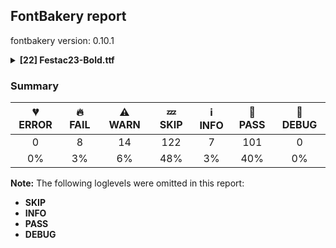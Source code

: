 ## FontBakery report

fontbakery version: 0.10.1

<details><summary><b>[22] Festac23-Bold.ttf</b></summary><div><details><summary>🔥 <b>FAIL:</b> Check copyright namerecords match license file. (<a href="https://font-bakery.readthedocs.io/en/stable/fontbakery/profiles/googlefonts.html#com.google.fonts/check/name/license">com.google.fonts/check/name/license</a>)</summary><div>


* 🔥 **FAIL** Font lacks NameID 13 (LICENSE DESCRIPTION). A proper licensing entry must be set. [code: missing]
</div></details><details><summary>🔥 <b>FAIL:</b> Copyright notices match canonical pattern in fonts (<a href="https://font-bakery.readthedocs.io/en/stable/fontbakery/profiles/googlefonts.html#com.google.fonts/check/font_copyright">com.google.fonts/check/font_copyright</a>)</summary><div>


* 🔥 **FAIL** Name Table entry: Copyright notices should match a pattern similar to: "Copyright 2019 The Familyname Project Authors (git url)"
But instead we have got:
"Copyright 2023 Afrotype. All rights reserved." [code: bad-notice-format]
</div></details><details><summary>🔥 <b>FAIL:</b> Checking OS/2 usWinAscent & usWinDescent. (<a href="https://font-bakery.readthedocs.io/en/stable/fontbakery/profiles/universal.html#com.google.fonts/check/family/win_ascent_and_descent">com.google.fonts/check/family/win_ascent_and_descent</a>)</summary><div>


* 🔥 **FAIL** OS/2.usWinAscent value should be equal or greater than 878, but got 830 instead [code: ascent]
</div></details><details><summary>🔥 <b>FAIL:</b> Do we have the latest version of FontBakery installed? (<a href="https://font-bakery.readthedocs.io/en/stable/fontbakery/profiles/universal.html#com.google.fonts/check/fontbakery_version">com.google.fonts/check/fontbakery_version</a>)</summary><div>


* 🔥 **FAIL** Current FontBakery version is 0.10.1, while a newer 0.10.4 is already available. Please upgrade it with 'pip install -U fontbakery' [code: outdated-fontbakery]
</div></details><details><summary>🔥 <b>FAIL:</b> Font contains '.notdef' as its first glyph? (<a href="https://font-bakery.readthedocs.io/en/stable/fontbakery/profiles/universal.html#com.google.fonts/check/mandatory_glyphs">com.google.fonts/check/mandatory_glyphs</a>)</summary><div>


* 🔥 **FAIL** The '.notdef' glyph should contain a drawing, but it is blank. [code: notdef-is-blank]
</div></details><details><summary>🔥 <b>FAIL:</b> Checking with fontTools.ttx (<a href="https://font-bakery.readthedocs.io/en/stable/fontbakery/profiles/universal.html#com.google.fonts/check/ttx_roundtrip">com.google.fonts/check/ttx_roundtrip</a>)</summary><div>


* 🔥 **FAIL** name id 256 missing from name table
* 🔥 **FAIL** name id 257 missing from name table
* 🔥 **FAIL** name id 258 missing from name table
</div></details><details><summary>🔥 <b>FAIL:</b> Check if each glyph has the recommended amount of contours. (<a href="https://font-bakery.readthedocs.io/en/stable/fontbakery/profiles/universal.html#com.google.fonts/check/contour_count">com.google.fonts/check/contour_count</a>)</summary><div>


* 🔥 **FAIL** The following glyphs have no contours even though they were expected to have some:

	- Glyph name: dollar	Expected: 1, 3 or 5

	- Glyph name: percent	Expected: 5

	- Glyph name: ampersand	Expected: 1, 2 or 3

	- Glyph name: plus	Expected: 1

	- Glyph name: less	Expected: 1

	- Glyph name: equal	Expected: 2

	- Glyph name: greater	Expected: 1

	- Glyph name: at	Expected: 2

	- Glyph name: asciicircum	Expected: 1

	- Glyph name: asciitilde	Expected: 1

	- Glyph name: cent	Expected: 1 or 2

	- Glyph name: sterling	Expected: 1 or 2

	- Glyph name: currency	Expected: 2

	- Glyph name: yen	Expected: 1 or 2

	- Glyph name: brokenbar	Expected: 2

	- Glyph name: section	Expected: 2

	- Glyph name: copyright	Expected: 3

	- Glyph name: logicalnot	Expected: 1

	- Glyph name: registered	Expected: 3 or 4

	- Glyph name: plusminus	Expected: 1 or 2

	- Glyph name: paragraph	Expected: 1, 2 or 3

	- Glyph name: multiply	Expected: 1

	- Glyph name: germandbls	Expected: 1

	- Glyph name: eth	Expected: 2

	- Glyph name: divide	Expected: 3

	- Glyph name: thorn	Expected: 2

	- Glyph name: Hbar	Expected: 2

	- Glyph name: Lslash	Expected: 1

	- Glyph name: lslash	Expected: 1

	- Glyph name: Eng	Expected: 1

	- Glyph name: uni0181	Expected: 3

	- Glyph name: uni0187	Expected: 1

	- Glyph name: uni0188	Expected: 1

	- Glyph name: Dtail	Expected: 2

	- Glyph name: uni018A	Expected: 2

	- Glyph name: uni018E	Expected: 1

	- Glyph name: florin	Expected: 1

	- Glyph name: uni0193	Expected: 1

	- Glyph name: Gammalatin	Expected: 2

	- Glyph name: uni0198	Expected: 1

	- Glyph name: uni019A	Expected: 1

	- Glyph name: uni019B	Expected: 1

	- Glyph name: uni019C	Expected: 1

	- Glyph name: uni019D	Expected: 1

	- Glyph name: uni01A4	Expected: 2

	- Glyph name: uni01AC	Expected: 1

	- Glyph name: uni01AE	Expected: 1

	- Glyph name: Upsilonlatin	Expected: 1

	- Glyph name: uni01B2	Expected: 1

	- Glyph name: uni01B3	Expected: 1

	- Glyph name: uni01B4	Expected: 1

	- Glyph name: uni01B6	Expected: 1

	- Glyph name: uni01B9	Expected: 1

	- Glyph name: uni01C0	Expected: 1

	- Glyph name: uni01C1	Expected: 2

	- Glyph name: uni01C2	Expected: 1

	- Glyph name: uni01C3	Expected: 2

	- Glyph name: uni01E4	Expected: 1

	- Glyph name: uni01E5	Expected: 2

	- Glyph name: uni0220	Expected: 1

	- Glyph name: uni0222	Expected: 2

	- Glyph name: uni0223	Expected: 2

	- Glyph name: uni023C	Expected: 2

	- Glyph name: Glottalstopsmall	Expected: 1

	- Glyph name: uni0242	Expected: 1

	- Glyph name: uni0244	Expected: 2

	- Glyph name: uni0245	Expected: 1

	- Glyph name: uni0247	Expected: 4

	- Glyph name: uni0249	Expected: 2

	- Glyph name: uni024A	Expected: 2

	- Glyph name: uni024B	Expected: 2

	- Glyph name: uni024D	Expected: 1

	- Glyph name: uni024F	Expected: 2

	- Glyph name: uni0251	Expected: 2

	- Glyph name: uni02BB	Expected: 1

	- Glyph name: uni02BE	Expected: 1

	- Glyph name: uni02BF	Expected: 1

	- Glyph name: uni02CA	Expected: 1

	- Glyph name: uni02CB	Expected: 1

	- Glyph name: uni0E3F	Expected: 3 or 5

	- Glyph name: uni1E2B	Expected: 2

	- Glyph name: dagger	Expected: 1 or 2

	- Glyph name: daggerdbl	Expected: 1 or 3

	- Glyph name: perthousand	Expected: 6 or 7

	- Glyph name: uni20AA	Expected: 2

	- Glyph name: Euro	Expected: 1 or 2

	- Glyph name: uni20AD	Expected: 1

	- Glyph name: uni20B4	Expected: 1 or 2

	- Glyph name: uni20B9	Expected: 1

	- Glyph name: uni20BD	Expected: 2

	- Glyph name: partialdiff	Expected: 2

	- Glyph name: product	Expected: 1

	- Glyph name: summation	Expected: 1

	- Glyph name: minus	Expected: 1

	- Glyph name: radical	Expected: 1

	- Glyph name: infinity	Expected: 3

	- Glyph name: integral	Expected: 1

	- Glyph name: approxequal	Expected: 2

	- Glyph name: notequal	Expected: 1

	- Glyph name: lessequal	Expected: 2

	- Glyph name: greaterequal	Expected: 2

	- Glyph name: uniA78B	Expected: 1

	- Glyph name: uniA78C	Expected: 1

	- Glyph name: Eng	Expected: 1

	- Glyph name: Euro	Expected: 1 or 2

	- Glyph name: Hbar	Expected: 2

	- Glyph name: Lslash	Expected: 1

	- Glyph name: ampersand	Expected: 1, 2 or 3

	- Glyph name: approxequal	Expected: 2

	- Glyph name: asciicircum	Expected: 1

	- Glyph name: asciitilde	Expected: 1

	- Glyph name: at	Expected: 2

	- Glyph name: brokenbar	Expected: 2

	- Glyph name: cent	Expected: 1 or 2

	- Glyph name: copyright	Expected: 3

	- Glyph name: currency	Expected: 2

	- Glyph name: dagger	Expected: 1 or 2

	- Glyph name: daggerdbl	Expected: 1 or 3

	- Glyph name: divide	Expected: 3

	- Glyph name: dollar	Expected: 1, 3 or 5

	- Glyph name: equal	Expected: 2

	- Glyph name: eth	Expected: 2

	- Glyph name: germandbls	Expected: 1

	- Glyph name: greater	Expected: 1

	- Glyph name: greaterequal	Expected: 2

	- Glyph name: infinity	Expected: 3

	- Glyph name: integral	Expected: 1

	- Glyph name: less	Expected: 1

	- Glyph name: lessequal	Expected: 2

	- Glyph name: logicalnot	Expected: 1

	- Glyph name: lslash	Expected: 1

	- Glyph name: minus	Expected: 1

	- Glyph name: multiply	Expected: 1

	- Glyph name: notequal	Expected: 1

	- Glyph name: paragraph	Expected: 1, 2 or 3

	- Glyph name: partialdiff	Expected: 2

	- Glyph name: percent	Expected: 5

	- Glyph name: perthousand	Expected: 6 or 7

	- Glyph name: plus	Expected: 1

	- Glyph name: plusminus	Expected: 1 or 2

	- Glyph name: product	Expected: 1

	- Glyph name: radical	Expected: 1

	- Glyph name: registered	Expected: 3 or 4

	- Glyph name: section	Expected: 2

	- Glyph name: sterling	Expected: 1 or 2

	- Glyph name: summation	Expected: 1

	- Glyph name: thorn	Expected: 2

	- Glyph name: uni0181	Expected: 3

	- Glyph name: uni0187	Expected: 1

	- Glyph name: uni0188	Expected: 1

	- Glyph name: uni018A	Expected: 2

	- Glyph name: uni018E	Expected: 1

	- Glyph name: uni0193	Expected: 1

	- Glyph name: uni0198	Expected: 1

	- Glyph name: uni019A	Expected: 1

	- Glyph name: uni019B	Expected: 1

	- Glyph name: uni019C	Expected: 1

	- Glyph name: uni019D	Expected: 1

	- Glyph name: uni01A4	Expected: 2

	- Glyph name: uni01AC	Expected: 1

	- Glyph name: uni01AE	Expected: 1

	- Glyph name: uni01B2	Expected: 1

	- Glyph name: uni01B3	Expected: 1

	- Glyph name: uni01B4	Expected: 1

	- Glyph name: uni01B6	Expected: 1

	- Glyph name: uni01B9	Expected: 1

	- Glyph name: uni01C0	Expected: 1

	- Glyph name: uni01C1	Expected: 2

	- Glyph name: uni01C2	Expected: 1

	- Glyph name: uni01C3	Expected: 2

	- Glyph name: uni01E4	Expected: 1

	- Glyph name: uni01E5	Expected: 2

	- Glyph name: uni0220	Expected: 1

	- Glyph name: uni0222	Expected: 2

	- Glyph name: uni0223	Expected: 2

	- Glyph name: uni023C	Expected: 2

	- Glyph name: uni0242	Expected: 1

	- Glyph name: uni0244	Expected: 2

	- Glyph name: uni0245	Expected: 1

	- Glyph name: uni0247	Expected: 4

	- Glyph name: uni0249	Expected: 2

	- Glyph name: uni024A	Expected: 2

	- Glyph name: uni024B	Expected: 2

	- Glyph name: uni024D	Expected: 1

	- Glyph name: uni024F	Expected: 2

	- Glyph name: uni0251	Expected: 2

	- Glyph name: uni02BB	Expected: 1

	- Glyph name: uni02BE	Expected: 1

	- Glyph name: uni02BF	Expected: 1

	- Glyph name: uni02CA	Expected: 1

	- Glyph name: uni02CB	Expected: 1

	- Glyph name: uni0E3F	Expected: 3 or 5

	- Glyph name: uni1E2B	Expected: 2

	- Glyph name: uni20AA	Expected: 2

	- Glyph name: uni20AD	Expected: 1

	- Glyph name: uni20B4	Expected: 1 or 2

	- Glyph name: uni20B9	Expected: 1

	- Glyph name: uni20BD	Expected: 2

	- Glyph name: uniA78B	Expected: 1

	- Glyph name: uniA78C	Expected: 1

	- Glyph name: yen	Expected: 1 or 2
 [code: no-contour]
* ⚠ **WARN** This check inspects the glyph outlines and detects the total number of contours in each of them. The expected values are infered from the typical ammounts of contours observed in a large collection of reference font families. The divergences listed below may simply indicate a significantly different design on some of your glyphs. On the other hand, some of these may flag actual bugs in the font such as glyphs mapped to an incorrect codepoint. Please consider reviewing the design and codepoint assignment of these to make sure they are correct.

The following glyphs do not have the recommended number of contours:

	- Glyph name: asterisk	Contours detected: 5	Expected: 1 or 4

	- Glyph name: Eth	Contours detected: 3	Expected: 2

	- Glyph name: aogonek	Contours detected: 3	Expected: 2

	- Glyph name: dcaron	Contours detected: 1	Expected: 3

	- Glyph name: Dcroat	Contours detected: 3	Expected: 2

	- Glyph name: dcroat	Contours detected: 1	Expected: 2

	- Glyph name: eogonek	Contours detected: 3	Expected: 2

	- Glyph name: gbreve	Contours detected: 1	Expected: 3 or 4

	- Glyph name: gdotaccent	Contours detected: 1	Expected: 3 or 4

	- Glyph name: uni0123	Contours detected: 1	Expected: 3 or 4

	- Glyph name: oe	Contours detected: 2	Expected: 3

	- Glyph name: Uogonek	Contours detected: 2	Expected: 1

	- Glyph name: uogonek	Contours detected: 2	Expected: 1

	- Glyph name: uni0197	Contours detected: 2	Expected: 1

	- Glyph name: uni01B5	Contours detected: 2	Expected: 1

	- Glyph name: uni01E2	Contours detected: 1	Expected: 3

	- Glyph name: gcaron	Contours detected: 1	Expected: 3 or 4

	- Glyph name: uni01EA	Contours detected: 3	Expected: 2

	- Glyph name: uni01EB	Contours detected: 3	Expected: 2

	- Glyph name: uni01EC	Contours detected: 4	Expected: 3

	- Glyph name: uni01ED	Contours detected: 4	Expected: 3

	- Glyph name: uni01EF	Contours detected: 1	Expected: 2

	- Glyph name: uni01F5	Contours detected: 1	Expected: 3

	- Glyph name: Oslashacute	Contours detected: 1	Expected: 4

	- Glyph name: uni0202	Contours detected: 4	Expected: 3

	- Glyph name: uni0203	Contours detected: 4	Expected: 3

	- Glyph name: uni0206	Contours detected: 3	Expected: 2

	- Glyph name: uni0207	Contours detected: 4	Expected: 3

	- Glyph name: uni020A	Contours detected: 3	Expected: 2

	- Glyph name: uni020B	Contours detected: 3	Expected: 2

	- Glyph name: uni020E	Contours detected: 4	Expected: 3

	- Glyph name: uni020F	Contours detected: 4	Expected: 3

	- Glyph name: uni0212	Contours detected: 4	Expected: 3

	- Glyph name: uni0213	Contours detected: 3	Expected: 2

	- Glyph name: uni0216	Contours detected: 3	Expected: 2

	- Glyph name: uni0217	Contours detected: 3	Expected: 2

	- Glyph name: uni0228	Contours detected: 2	Expected: 1

	- Glyph name: uni0229	Contours detected: 3	Expected: 2

	- Glyph name: uni023D	Contours detected: 2	Expected: 1

	- Glyph name: uni0243	Contours detected: 4	Expected: 3

	- Glyph name: uni0246	Contours detected: 2	Expected: 3

	- Glyph name: uni0248	Contours detected: 2	Expected: 1

	- Glyph name: uni024C	Contours detected: 3	Expected: 2

	- Glyph name: uni0311	Contours detected: 2	Expected: 1

	- Glyph name: uni1E03	Contours detected: 1	Expected: 3

	- Glyph name: uni1E08	Contours detected: 3	Expected: 2

	- Glyph name: uni1E09	Contours detected: 3	Expected: 2

	- Glyph name: uni1E0B	Contours detected: 1	Expected: 3

	- Glyph name: uni1E0D	Contours detected: 1	Expected: 3

	- Glyph name: dmacronbelow	Contours detected: 1	Expected: 3

	- Glyph name: uni1E1C	Contours detected: 3	Expected: 2

	- Glyph name: uni1E1D	Contours detected: 4	Expected: 3

	- Glyph name: uni1E21	Contours detected: 1	Expected: 3 or 4

	- Glyph name: uni1E57	Contours detected: 1	Expected: 3

	- Glyph name: Dcroat	Contours detected: 3	Expected: 2

	- Glyph name: Eth	Contours detected: 3	Expected: 2

	- Glyph name: Oslashacute	Contours detected: 1	Expected: 4

	- Glyph name: Uogonek	Contours detected: 2	Expected: 1

	- Glyph name: aogonek	Contours detected: 3	Expected: 2

	- Glyph name: asterisk	Contours detected: 5	Expected: 1 or 4

	- Glyph name: dcaron	Contours detected: 1	Expected: 3

	- Glyph name: dcroat	Contours detected: 1	Expected: 2

	- Glyph name: eogonek	Contours detected: 3	Expected: 2

	- Glyph name: gbreve	Contours detected: 1	Expected: 3 or 4

	- Glyph name: gcaron	Contours detected: 1	Expected: 3 or 4

	- Glyph name: gdotaccent	Contours detected: 1	Expected: 3 or 4

	- Glyph name: oe	Contours detected: 2	Expected: 3

	- Glyph name: uni0123	Contours detected: 1	Expected: 3 or 4

	- Glyph name: uni0197	Contours detected: 2	Expected: 1

	- Glyph name: uni01B5	Contours detected: 2	Expected: 1

	- Glyph name: uni01E2	Contours detected: 1	Expected: 3

	- Glyph name: uni01EC	Contours detected: 4	Expected: 3

	- Glyph name: uni01ED	Contours detected: 4	Expected: 3

	- Glyph name: uni01EF	Contours detected: 1	Expected: 2

	- Glyph name: uni0228	Contours detected: 2	Expected: 1

	- Glyph name: uni0229	Contours detected: 3	Expected: 2

	- Glyph name: uni023D	Contours detected: 2	Expected: 1

	- Glyph name: uni0243	Contours detected: 4	Expected: 3

	- Glyph name: uni0246	Contours detected: 2	Expected: 3

	- Glyph name: uni0248	Contours detected: 2	Expected: 1

	- Glyph name: uni024C	Contours detected: 3	Expected: 2

	- Glyph name: uni0311	Contours detected: 2	Expected: 1

	- Glyph name: uni1E03	Contours detected: 1	Expected: 3

	- Glyph name: uni1E08	Contours detected: 3	Expected: 2

	- Glyph name: uni1E09	Contours detected: 3	Expected: 2

	- Glyph name: uni1E0B	Contours detected: 1	Expected: 3

	- Glyph name: uni1E0D	Contours detected: 1	Expected: 3

	- Glyph name: uni1E1C	Contours detected: 3	Expected: 2

	- Glyph name: uni1E1D	Contours detected: 4	Expected: 3

	- Glyph name: uni1E21	Contours detected: 1	Expected: 3 or 4

	- Glyph name: uni1E57	Contours detected: 1	Expected: 3

	- Glyph name: uogonek	Contours detected: 2	Expected: 1
 [code: contour-count]
</div></details><details><summary>🔥 <b>FAIL:</b> Check glyphs do not have duplicate components which have the same x,y coordinates. (<a href="https://font-bakery.readthedocs.io/en/stable/fontbakery/profiles/glyf.html#com.google.fonts/check/glyf_non_transformed_duplicate_components">com.google.fonts/check/glyf_non_transformed_duplicate_components</a>)</summary><div>


* 🔥 **FAIL** The following glyphs have duplicate components which have the same x,y coordinates:
	* {'glyph': 'ellipsis', 'component': 'period', 'x': 0, 'y': 0}
	* {'glyph': 'ellipsis', 'component': 'period', 'x': 0, 'y': 0}
	* {'glyph': 'quotedblbase', 'component': 'comma', 'x': 0, 'y': 0}
	* {'glyph': 'quotedblleft', 'component': 'quoteleft', 'x': 0, 'y': 0} and {'glyph': 'guillemotright', 'component': 'guilsinglright', 'x': 0, 'y': 0} [code: found-duplicates]
</div></details><details><summary>⚠ <b>WARN:</b> Checking OS/2 achVendID. (<a href="https://font-bakery.readthedocs.io/en/stable/fontbakery/profiles/googlefonts.html#com.google.fonts/check/vendor_id">com.google.fonts/check/vendor_id</a>)</summary><div>


* ⚠ **WARN** OS/2 VendorID value 'NONE' is not yet recognized. If you registered it recently, then it's safe to ignore this warning message. Otherwise, you should set it to your own unique 4 character code, and register it with Microsoft at https://www.microsoft.com/typography/links/vendorlist.aspx
 [code: unknown]
</div></details><details><summary>⚠ <b>WARN:</b> Check Google Fonts glyph coverage. (<a href="https://font-bakery.readthedocs.io/en/stable/fontbakery/profiles/googlefonts.html#com.google.fonts/check/glyph_coverage">com.google.fonts/check/glyph_coverage</a>)</summary><div>


* ⚠ **WARN** GF_TransLatin_Pinyin is almost fulfilled. Missing codepoints:

	- 0x1D3A (MODIFIER LETTER CAPITAL N)


	- 0x0114 (LATIN CAPITAL LETTER E WITH BREVE)


	- 0x012C (LATIN CAPITAL LETTER I WITH BREVE)


	- 0x014E (LATIN CAPITAL LETTER O WITH BREVE)


	- 0x0115 (LATIN SMALL LETTER E WITH BREVE)


	- 0x012D (LATIN SMALL LETTER I WITH BREVE)


	- 0x014F (LATIN SMALL LETTER O WITH BREVE)
 [code: missing-codepoints]
* ⚠ **WARN** GF_Latin_Beyond is almost fulfilled. Missing codepoints:

	- 0x03BB (GREEK SMALL LETTER LAMDA)


	- 0x03C7 (GREEK SMALL LETTER CHI)


	- 0x0108 (LATIN CAPITAL LETTER C WITH CIRCUMFLEX)


	- 0x011C (LATIN CAPITAL LETTER G WITH CIRCUMFLEX)


	- 0x0124 (LATIN CAPITAL LETTER H WITH CIRCUMFLEX)


	- 0x0134 (LATIN CAPITAL LETTER J WITH CIRCUMFLEX)


	- 0x015C (LATIN CAPITAL LETTER S WITH CIRCUMFLEX)


	- 0x0166 (LATIN CAPITAL LETTER T WITH STROKE)


	- 0x0162 (LATIN CAPITAL LETTER T WITH CEDILLA)


	- 0x0109 (LATIN SMALL LETTER C WITH CIRCUMFLEX)


	- 0x011D (LATIN SMALL LETTER G WITH CIRCUMFLEX)


	- 0x0125 (LATIN SMALL LETTER H WITH CIRCUMFLEX)


	- 0x01F0 (LATIN SMALL LETTER J WITH CARON)


	- 0x0135 (LATIN SMALL LETTER J WITH CIRCUMFLEX)


	- 0x0138 (LATIN SMALL LETTER KRA)


	- 0x015D (LATIN SMALL LETTER S WITH CIRCUMFLEX)


	- 0x0167 (LATIN SMALL LETTER T WITH STROKE)


	- 0x0163 (LATIN SMALL LETTER T WITH CEDILLA)


	- 0x02B8 (MODIFIER LETTER SMALL Y)


	- 0x1DBF (MODIFIER LETTER SMALL THETA)


	- 0x2144 (TURNED SANS-SERIF CAPITAL Y)


	- 0x0315 (COMBINING COMMA ABOVE RIGHT)


	- 0x0335 (COMBINING SHORT STROKE OVERLAY)


	- 0x02B9 (MODIFIER LETTER PRIME)


	- 0x02C8 (MODIFIER LETTER VERTICAL LINE)
 [code: missing-codepoints]
* ⚠ **WARN** GF_TransLatin_Arabic is almost fulfilled. Missing codepoints:

	- 0x1E96 (LATIN SMALL LETTER H WITH LINE BELOW)


	- 0x1E97 (LATIN SMALL LETTER T WITH DIAERESIS)


	- 0x02BD (MODIFIER LETTER REVERSED COMMA)
 [code: missing-codepoints]
</div></details><details><summary>⚠ <b>WARN:</b> Check for codepoints not covered by METADATA subsets. (<a href="https://font-bakery.readthedocs.io/en/stable/fontbakery/profiles/googlefonts.html#com.google.fonts/check/metadata/unreachable_subsetting">com.google.fonts/check/metadata/unreachable_subsetting</a>)</summary><div>


* ⚠ **WARN** The following codepoints supported by the font are not covered by
    any subsets defined in the font's metadata file, and will never
    be served. You can solve this by either manually adding additional
    subset declarations to METADATA.pb, or by editing the glyphset
    definitions.

 * U+02B0 MODIFIER LETTER SMALL H: not included in any glyphset definition
 * U+02B7 MODIFIER LETTER SMALL W: not included in any glyphset definition
 * U+02BE MODIFIER LETTER RIGHT HALF RING: not included in any glyphset definition
 * U+02BF MODIFIER LETTER LEFT HALF RING: not included in any glyphset definition
 * U+02C0 MODIFIER LETTER GLOTTAL STOP: not included in any glyphset definition
 * U+02C7 CARON: try adding one of: yi, tifinagh, canadian-aboriginal
 * U+02CA MODIFIER LETTER ACUTE ACCENT: not included in any glyphset definition
 * U+02CB MODIFIER LETTER GRAVE ACCENT: not included in any glyphset definition
 * U+02D7 MODIFIER LETTER MINUS SIGN: not included in any glyphset definition
 * U+02D8 BREVE: try adding one of: yi, canadian-aboriginal
 * U+02D9 DOT ABOVE: try adding one of: yi, canadian-aboriginal
 * U+02DB OGONEK: try adding one of: yi, canadian-aboriginal
 * U+02DD DOUBLE ACUTE ACCENT: not included in any glyphset definition
 * U+02EE MODIFIER LETTER DOUBLE APOSTROPHE: not included in any glyphset definition
 * U+0302 COMBINING CIRCUMFLEX ACCENT: try adding one of: cherokee, tifinagh, math, coptic
 * U+0306 COMBINING BREVE: try adding one of: tifinagh, old-permic
 * U+0307 COMBINING DOT ABOVE: try adding one of: math, canadian-aboriginal, tifinagh, malayalam, old-permic, tai-le, coptic, syriac
 * U+030A COMBINING RING ABOVE: try adding syriac
 * U+030B COMBINING DOUBLE ACUTE ACCENT: try adding one of: osage, cherokee
 * U+030C COMBINING CARON: try adding one of: cherokee, tai-le
 * U+030D COMBINING VERTICAL LINE ABOVE: not included in any glyphset definition
 * U+030F COMBINING DOUBLE GRAVE ACCENT: not included in any glyphset definition
 * U+0310 COMBINING CANDRABINDU: not included in any glyphset definition
 * U+0311 COMBINING INVERTED BREVE: try adding coptic
 * U+0312 COMBINING TURNED COMMA ABOVE: not included in any glyphset definition
 * U+0313 COMBINING COMMA ABOVE: try adding old-permic
 * U+0325 COMBINING RING BELOW: try adding syriac
 * U+0326 COMBINING COMMA BELOW: not included in any glyphset definition
 * U+0327 COMBINING CEDILLA: not included in any glyphset definition
 * U+0328 COMBINING OGONEK: not included in any glyphset definition
 * U+032D COMBINING CIRCUMFLEX ACCENT BELOW: try adding syriac
 * U+032E COMBINING BREVE BELOW: try adding syriac
 * U+032F COMBINING INVERTED BREVE BELOW: not included in any glyphset definition
 * U+0330 COMBINING TILDE BELOW: try adding one of: cherokee, math, syriac
 * U+0331 COMBINING MACRON BELOW: try adding one of: cherokee, gothic, caucasian-albanian, syriac, tifinagh
 * U+0332 COMBINING LOW LINE: not included in any glyphset definition
 * U+0334 COMBINING TILDE OVERLAY: not included in any glyphset definition
 * U+0358 COMBINING DOT ABOVE RIGHT: try adding osage
 * U+0E3F THAI CURRENCY SYMBOL BAHT: try adding thai
 * U+1D58 MODIFIER LETTER SMALL U: not included in any glyphset definition
 * U+1D5B MODIFIER LETTER SMALL V: not included in any glyphset definition
 * U+1D7D LATIN SMALL LETTER P WITH STROKE: not included in any glyphset definition
 * U+1DBB MODIFIER LETTER SMALL Z: not included in any glyphset definition
 * U+1DC4 COMBINING MACRON-ACUTE: not included in any glyphset definition
 * U+1DC5 COMBINING GRAVE-MACRON: not included in any glyphset definition
 * U+1DC6 COMBINING MACRON-GRAVE: not included in any glyphset definition
 * U+1DC7 COMBINING ACUTE-MACRON: not included in any glyphset definition
 * U+1DCA COMBINING LATIN SMALL LETTER R BELOW: not included in any glyphset definition
 * U+1EA1 LATIN SMALL LETTER A WITH DOT BELOW: try adding vietnamese
 * U+1EAC LATIN CAPITAL LETTER A WITH CIRCUMFLEX AND DOT BELOW: try adding vietnamese
 * U+1EAD LATIN SMALL LETTER A WITH CIRCUMFLEX AND DOT BELOW: try adding vietnamese
 * U+1EB8 LATIN CAPITAL LETTER E WITH DOT BELOW: try adding vietnamese
 * U+1EB9 LATIN SMALL LETTER E WITH DOT BELOW: try adding vietnamese
 * U+1EBC LATIN CAPITAL LETTER E WITH TILDE: try adding vietnamese
 * U+1EBD LATIN SMALL LETTER E WITH TILDE: try adding vietnamese
 * U+1EC6 LATIN CAPITAL LETTER E WITH CIRCUMFLEX AND DOT BELOW: try adding vietnamese
 * U+1EC7 LATIN SMALL LETTER E WITH CIRCUMFLEX AND DOT BELOW: try adding vietnamese
 * U+1ECA LATIN CAPITAL LETTER I WITH DOT BELOW: try adding vietnamese
 * U+1ECB LATIN SMALL LETTER I WITH DOT BELOW: try adding vietnamese
 * U+1ECC LATIN CAPITAL LETTER O WITH DOT BELOW: try adding vietnamese
 * U+1ECD LATIN SMALL LETTER O WITH DOT BELOW: try adding vietnamese
 * U+1ED8 LATIN CAPITAL LETTER O WITH CIRCUMFLEX AND DOT BELOW: try adding vietnamese
 * U+1ED9 LATIN SMALL LETTER O WITH CIRCUMFLEX AND DOT BELOW: try adding vietnamese
 * U+1EE4 LATIN CAPITAL LETTER U WITH DOT BELOW: try adding vietnamese
 * U+1EE5 LATIN SMALL LETTER U WITH DOT BELOW: try adding vietnamese
 * U+2021 DOUBLE DAGGER: try adding adlam
 * U+2030 PER MILLE SIGN: try adding adlam
 * U+207F SUPERSCRIPT LATIN SMALL LETTER N: not included in any glyphset definition
 * U+2202 PARTIAL DIFFERENTIAL: try adding math
 * U+220F N-ARY PRODUCT: try adding math
 * U+2211 N-ARY SUMMATION: try adding math
 * U+221A SQUARE ROOT: try adding math
 * U+221E INFINITY: try adding math
 * U+222B INTEGRAL: try adding math
 * U+2248 ALMOST EQUAL TO: try adding math
 * U+2260 NOT EQUAL TO: try adding math
 * U+2264 LESS-THAN OR EQUAL TO: try adding math
 * U+2265 GREATER-THAN OR EQUAL TO: try adding math
 * U+AB53 LATIN SMALL LETTER CHI: not included in any glyphset definition
 * U+FB01 LATIN SMALL LIGATURE FI: not included in any glyphset definition

Or you can add the above codepoints to one of the subsets supported by the font: `cyrillic-ext`, `latin`, `latin-ext` [code: unreachable-subsetting]
</div></details><details><summary>⚠ <b>WARN:</b> Is there kerning info for non-ligated sequences? (<a href="https://font-bakery.readthedocs.io/en/stable/fontbakery/profiles/googlefonts.html#com.google.fonts/check/kerning_for_non_ligated_sequences">com.google.fonts/check/kerning_for_non_ligated_sequences</a>)</summary><div>


* ⚠ **WARN** GPOS table lacks kerning info for the following non-ligated sequences:

	- f + f

	- f + i

	- t + t [code: lacks-kern-info]
</div></details><details><summary>⚠ <b>WARN:</b> Ensure Stylistic Sets have description. (<a href="https://font-bakery.readthedocs.io/en/stable/fontbakery/profiles/googlefonts.html#com.google.fonts/check/stylisticset_description">com.google.fonts/check/stylisticset_description</a>)</summary><div>


* ⚠ **WARN** The stylistic set ss10 lacks a description string on the 'name' table. [code: missing-description]
</div></details><details><summary>⚠ <b>WARN:</b> Ensure fonts have ScriptLangTags declared on the 'meta' table. (<a href="https://font-bakery.readthedocs.io/en/stable/fontbakery/profiles/googlefonts.html#com.google.fonts/check/meta/script_lang_tags">com.google.fonts/check/meta/script_lang_tags</a>)</summary><div>


* ⚠ **WARN** This font file does not have a 'meta' table. [code: lacks-meta-table]
</div></details><details><summary>⚠ <b>WARN:</b> Check font contains no unreachable glyphs (<a href="https://font-bakery.readthedocs.io/en/stable/fontbakery/profiles/universal.html#com.google.fonts/check/unreachable_glyphs">com.google.fonts/check/unreachable_glyphs</a>)</summary><div>


* ⚠ **WARN** The following glyphs could not be reached by codepoint or substitution rules:

	- D.001

	- asterisk_node

	- d.001

	- z.ss01

	- z.ss02

	- z.ss03

	- z.ss04
 [code: unreachable-glyphs]
</div></details><details><summary>⚠ <b>WARN:</b> Check accent of Lcaron, dcaron, lcaron, tcaron (derived from com.google.fonts/check/alt_caron) (<a href="https://font-bakery.readthedocs.io/en/stable/fontbakery/profiles/universal.html#com.google.fonts/check/alt_caron">com.google.fonts/check/alt_caron</a>)</summary><div>


* ⚠ **WARN** dcaron is composed of a single component and therefore could not be checked. Please check manually. [code: single-component]
</div></details><details><summary>⚠ <b>WARN:</b> Are any segments inordinately short? (<a href="https://font-bakery.readthedocs.io/en/stable/fontbakery/profiles/<Section: Outline Correctness Checks>.html#com.google.fonts/check/outline_short_segments">com.google.fonts/check/outline_short_segments</a>)</summary><div>


* ⚠ **WARN** The following glyphs have segments which seem very short:

	* zero (U+0030) contains a short segment L<<238.0,554.0>--<238.0,554.0>>

	* zero (U+0030) contains a short segment L<<274.0,554.0>--<274.0,554.0>>

	* seven (U+0037) contains a short segment L<<215.0,554.0>--<215.0,554.0>>

	* eight (U+0038) contains a short segment L<<230.0,-1.0>--<230.0,-1.0>>

	* eight (U+0038) contains a short segment B<<177.5,261.5>-<172.0,265.0>-<167.0,268.0>>

	* X (U+0058) contains a short segment L<<356.0,306.0>--<363.0,301.0>>

	* x (U+0078) contains a short segment B<<290.0,0.0>-<290.0,0.0>-<290.5,5.5>>

	* uni01AD (U+01AD) contains a short segment L<<235.0,280.0>--<235.0,270.0>>

	* uni01B8 (U+01B8) contains a short segment L<<315.0,322.0>--<314.0,322.0>>

	* uni0266 (U+0266) contains a short segment L<<29.0,385.0>--<30.0,385.0>>

	* uni0266 (U+0266) contains a short segment L<<30.0,385.0>--<30.0,387.0>>

	* uni1E8A (U+1E8A) contains a short segment L<<356.0,306.0>--<363.0,301.0>>

	* uni1E8C (U+1E8C) contains a short segment L<<356.0,306.0>--<363.0,301.0>> [code: found-short-segments]
</div></details><details><summary>⚠ <b>WARN:</b> Do any segments have colinear vectors? (<a href="https://font-bakery.readthedocs.io/en/stable/fontbakery/profiles/<Section: Outline Correctness Checks>.html#com.google.fonts/check/outline_colinear_vectors">com.google.fonts/check/outline_colinear_vectors</a>)</summary><div>


* ⚠ **WARN** The following glyphs have colinear vectors:

	* eng (U+014B): L<<456.0,200.0>--<456.0,0.0>> -> L<<456.0,0.0>--<455.0,-63.0>>

	* g (U+0067): L<<270.0,36.0>--<271.0,54.0>> -> L<<271.0,54.0>--<271.0,366.0>>

	* seven (U+0037): L<<10.0,553.0>--<215.0,554.0>> -> L<<215.0,554.0>--<215.0,554.0>>

	* seven (U+0037): L<<215.0,554.0>--<215.0,554.0>> -> L<<215.0,554.0>--<385.0,554.0>>

	* uni0199 (U+0199): L<<30.0,0.0>--<30.0,324.0>> -> L<<30.0,324.0>--<31.0,387.0>>

	* uni0233 (U+0233): L<<275.0,31.0>--<276.0,52.0>> -> L<<276.0,52.0>--<276.0,400.0>>

	* uni1E8F (U+1E8F): L<<275.0,31.0>--<276.0,52.0>> -> L<<276.0,52.0>--<276.0,400.0>>

	* uni1EF9 (U+1EF9): L<<275.0,31.0>--<276.0,52.0>> -> L<<276.0,52.0>--<276.0,400.0>>

	* uniA727 (U+A727): L<<456.0,200.0>--<456.0,0.0>> -> L<<456.0,0.0>--<455.0,-63.0>>

	* y (U+0079): L<<275.0,31.0>--<276.0,52.0>> -> L<<276.0,52.0>--<276.0,400.0>>

	* yacute (U+00FD): L<<275.0,31.0>--<276.0,52.0>> -> L<<276.0,52.0>--<276.0,400.0>>

	* ycircumflex (U+0177): L<<275.0,31.0>--<276.0,52.0>> -> L<<276.0,52.0>--<276.0,400.0>>

	* ydieresis (U+00FF): L<<275.0,31.0>--<276.0,52.0>> -> L<<276.0,52.0>--<276.0,400.0>>

	* ygrave (U+1EF3): L<<275.0,31.0>--<276.0,52.0>> -> L<<276.0,52.0>--<276.0,400.0>>

	* zero (U+0030): L<<238.0,554.0>--<238.0,554.0>> -> L<<238.0,554.0>--<256.0,554.0>>

	* zero (U+0030): L<<238.0,554.0>--<256.0,554.0>> -> L<<256.0,554.0>--<274.0,554.0>>

	* zero (U+0030): L<<256.0,554.0>--<274.0,554.0>> -> L<<274.0,554.0>--<274.0,554.0>>

	* zero (U+0030): L<<274.0,554.0>--<274.0,554.0>> -> L<<274.0,554.0>--<432.0,553.0>>

	* zero (U+0030): L<<80.0,553.0>--<238.0,554.0>> -> L<<238.0,554.0>--<238.0,554.0>> [code: found-colinear-vectors]
</div></details><details><summary>⚠ <b>WARN:</b> Do outlines contain any jaggy segments? (<a href="https://font-bakery.readthedocs.io/en/stable/fontbakery/profiles/<Section: Outline Correctness Checks>.html#com.google.fonts/check/outline_jaggy_segments">com.google.fonts/check/outline_jaggy_segments</a>)</summary><div>


* ⚠ **WARN** The following glyphs have jaggy segments:

	* Z (U+005A): B<<227.0,142.0>-<197.0,120.0>-<158.0,113.0>>/L<<158.0,113.0>--<442.0,118.0>> = 9.166886532382923

	* Zacute (U+0179): B<<227.0,142.0>-<197.0,120.0>-<158.0,113.0>>/L<<158.0,113.0>--<442.0,118.0>> = 9.166886532382923

	* Zcaron (U+017D): B<<227.0,142.0>-<197.0,120.0>-<158.0,113.0>>/L<<158.0,113.0>--<442.0,118.0>> = 9.166886532382923

	* Zdotaccent (U+017B): B<<227.0,142.0>-<197.0,120.0>-<158.0,113.0>>/L<<158.0,113.0>--<442.0,118.0>> = 9.166886532382923

	* Zmacronbelow (U+1E94): B<<227.0,142.0>-<197.0,120.0>-<158.0,113.0>>/L<<158.0,113.0>--<442.0,118.0>> = 9.166886532382923

	* eight (U+0038): L<<230.0,-1.0>--<230.0,-1.0>>/L<<230.0,-1.0>--<71.0,0.0>> = 0.36034606338677005

	* uni0190 (U+0190): L<<137.0,554.0>--<359.0,554.0>>/B<<359.0,554.0>-<317.0,550.0>-<284.5,527.0>> = 5.4403320310054815

	* uni01B5 (U+01B5): B<<227.0,142.0>-<197.0,120.0>-<158.0,113.0>>/L<<158.0,113.0>--<442.0,118.0>> = 9.166886532382923

	* uni1E90 (U+1E90): B<<227.0,142.0>-<197.0,120.0>-<158.0,113.0>>/L<<158.0,113.0>--<442.0,118.0>> = 9.166886532382923

	* uni1E92 (U+1E92): B<<227.0,142.0>-<197.0,120.0>-<158.0,113.0>>/L<<158.0,113.0>--<442.0,118.0>> = 9.166886532382923 [code: found-jaggy-segments]
</div></details><details><summary>⚠ <b>WARN:</b> Do outlines contain any semi-vertical or semi-horizontal lines? (<a href="https://font-bakery.readthedocs.io/en/stable/fontbakery/profiles/<Section: Outline Correctness Checks>.html#com.google.fonts/check/outline_semi_vertical">com.google.fonts/check/outline_semi_vertical</a>)</summary><div>


* ⚠ **WARN** The following glyphs have semi-vertical/semi-horizontal lines:

	* B (U+0042): L<<417.0,-1.0>--<40.0,-2.0>>

	* Bmacronbelow (U+1E06): L<<417.0,-1.0>--<40.0,-2.0>>

	* C (U+0043): L<<129.0,554.0>--<354.0,553.0>>

	* C (U+0043): L<<354.0,-1.0>--<129.0,0.0>>

	* Cacute (U+0106): L<<129.0,554.0>--<354.0,553.0>>

	* Cacute (U+0106): L<<354.0,-1.0>--<129.0,0.0>>

	* Ccaron (U+010C): L<<129.0,554.0>--<354.0,553.0>>

	* Ccaron (U+010C): L<<354.0,-1.0>--<129.0,0.0>>

	* Ccedilla (U+00C7): L<<129.0,554.0>--<354.0,553.0>>

	* Ccedilla (U+00C7): L<<354.0,-1.0>--<129.0,0.0>>

	* Cdotaccent (U+010A): L<<129.0,554.0>--<354.0,553.0>>

	* Cdotaccent (U+010A): L<<354.0,-1.0>--<129.0,0.0>>

	* E (U+0045): L<<386.0,0.0>--<40.0,-2.0>>

	* E (U+0045): L<<40.0,552.0>--<376.0,554.0>>

	* Eacute (U+00C9): L<<386.0,0.0>--<40.0,-2.0>>

	* Eacute (U+00C9): L<<40.0,552.0>--<376.0,554.0>>

	* Ecaron (U+011A): L<<386.0,0.0>--<40.0,-2.0>>

	* Ecaron (U+011A): L<<40.0,552.0>--<376.0,554.0>>

	* Ecircumflex (U+00CA): L<<386.0,0.0>--<40.0,-2.0>>

	* Ecircumflex (U+00CA): L<<40.0,552.0>--<376.0,554.0>>

	* Edieresis (U+00CB): L<<386.0,0.0>--<40.0,-2.0>>

	* Edieresis (U+00CB): L<<40.0,552.0>--<376.0,554.0>>

	* Edotaccent (U+0116): L<<386.0,0.0>--<40.0,-2.0>>

	* Edotaccent (U+0116): L<<40.0,552.0>--<376.0,554.0>>

	* Egrave (U+00C8): L<<386.0,0.0>--<40.0,-2.0>>

	* Egrave (U+00C8): L<<40.0,552.0>--<376.0,554.0>>

	* Emacron (U+0112): L<<386.0,0.0>--<40.0,-2.0>>

	* Emacron (U+0112): L<<40.0,552.0>--<376.0,554.0>>

	* Eogonek (U+0118): L<<386.0,0.0>--<40.0,-2.0>>

	* Eogonek (U+0118): L<<40.0,552.0>--<376.0,554.0>>

	* G (U+0047): L<<323.0,34.0>--<324.0,288.0>>

	* G (U+0047): L<<493.0,288.0>--<492.0,-74.0>>

	* Gbreve (U+011E): L<<323.0,34.0>--<324.0,288.0>>

	* Gbreve (U+011E): L<<493.0,288.0>--<492.0,-74.0>>

	* Gcaron (U+01E6): L<<323.0,34.0>--<324.0,288.0>>

	* Gcaron (U+01E6): L<<493.0,288.0>--<492.0,-74.0>>

	* Gdotaccent (U+0120): L<<323.0,34.0>--<324.0,288.0>>

	* Gdotaccent (U+0120): L<<493.0,288.0>--<492.0,-74.0>>

	* Q (U+0051): L<<428.0,-127.0>--<215.0,-126.0>>

	* R (U+0052): L<<209.0,517.0>--<210.0,306.0>>

	* Racute (U+0154): L<<209.0,517.0>--<210.0,306.0>>

	* Rcaron (U+0158): L<<209.0,517.0>--<210.0,306.0>>

	* Rmacronbelow (U+1E5E): L<<209.0,517.0>--<210.0,306.0>>

	* W (U+0057): L<<304.0,199.0>--<301.0,554.0>>

	* W (U+0057): L<<474.0,554.0>--<475.0,199.0>>

	* Wacute (U+1E82): L<<304.0,199.0>--<301.0,554.0>>

	* Wacute (U+1E82): L<<474.0,554.0>--<475.0,199.0>>

	* Wcircumflex (U+0174): L<<304.0,199.0>--<301.0,554.0>>

	* Wcircumflex (U+0174): L<<474.0,554.0>--<475.0,199.0>>

	* Wdieresis (U+1E84): L<<304.0,199.0>--<301.0,554.0>>

	* Wdieresis (U+1E84): L<<474.0,554.0>--<475.0,199.0>>

	* Wgrave (U+1E80): L<<304.0,199.0>--<301.0,554.0>>

	* Wgrave (U+1E80): L<<474.0,554.0>--<475.0,199.0>>

	* Y (U+0059): L<<256.0,204.0>--<91.0,203.0>>

	* Y (U+0059): L<<359.0,-1.0>--<151.0,0.0>>

	* Yacute (U+00DD): L<<256.0,204.0>--<91.0,203.0>>

	* Yacute (U+00DD): L<<359.0,-1.0>--<151.0,0.0>>

	* Ycircumflex (U+0176): L<<256.0,204.0>--<91.0,203.0>>

	* Ycircumflex (U+0176): L<<359.0,-1.0>--<151.0,0.0>>

	* Ydieresis (U+0178): L<<256.0,204.0>--<91.0,203.0>>

	* Ydieresis (U+0178): L<<359.0,-1.0>--<151.0,0.0>>

	* Ygrave (U+1EF2): L<<256.0,204.0>--<91.0,203.0>>

	* Ygrave (U+1EF2): L<<359.0,-1.0>--<151.0,0.0>>

	* Z (U+005A): L<<442.0,-2.0>--<14.0,0.0>>

	* Zacute (U+0179): L<<442.0,-2.0>--<14.0,0.0>>

	* Zcaron (U+017D): L<<442.0,-2.0>--<14.0,0.0>>

	* Zdotaccent (U+017B): L<<442.0,-2.0>--<14.0,0.0>>

	* Zmacronbelow (U+1E94): L<<442.0,-2.0>--<14.0,0.0>>

	* eight (U+0038): L<<230.0,-1.0>--<71.0,0.0>>

	* ij (U+0133): L<<440.0,400.0>--<439.0,-7.0>>

	* j (U+006A): L<<203.0,400.0>--<202.0,-7.0>>

	* seven (U+0037): L<<10.0,553.0>--<215.0,554.0>>

	* seven (U+0037): L<<226.0,434.0>--<10.0,433.0>>

	* seven (U+0037): L<<282.0,0.0>--<82.0,-1.0>>

	* uni0122 (U+0122): L<<323.0,34.0>--<324.0,288.0>>

	* uni0122 (U+0122): L<<493.0,288.0>--<492.0,-74.0>>

	* uni0156 (U+0156): L<<209.0,517.0>--<210.0,306.0>>

	* uni018F (U+018F): L<<222.0,408.0>--<42.0,409.0>>

	* uni01A5 (U+01A5): L<<30.0,-154.0>--<31.0,387.0>>

	* uni01A9 (U+01A9): L<<353.0,554.0>--<352.0,436.0>>

	* uni01B5 (U+01B5): L<<442.0,-2.0>--<14.0,0.0>>

	* uni01F4 (U+01F4): L<<323.0,34.0>--<324.0,288.0>>

	* uni01F4 (U+01F4): L<<493.0,288.0>--<492.0,-74.0>>

	* uni0204 (U+0204): L<<386.0,0.0>--<40.0,-2.0>>

	* uni0204 (U+0204): L<<40.0,552.0>--<376.0,554.0>>

	* uni0206 (U+0206): L<<386.0,0.0>--<40.0,-2.0>>

	* uni0206 (U+0206): L<<40.0,552.0>--<376.0,554.0>>

	* uni0210 (U+0210): L<<209.0,517.0>--<210.0,306.0>>

	* uni0212 (U+0212): L<<209.0,517.0>--<210.0,306.0>>

	* uni0228 (U+0228): L<<386.0,0.0>--<40.0,-2.0>>

	* uni0228 (U+0228): L<<40.0,552.0>--<376.0,554.0>>

	* uni0232 (U+0232): L<<256.0,204.0>--<91.0,203.0>>

	* uni0232 (U+0232): L<<359.0,-1.0>--<151.0,0.0>>

	* uni0237 (U+0237): L<<252.0,400.0>--<251.0,-27.0>>

	* uni023B (U+023B): L<<129.0,554.0>--<354.0,553.0>>

	* uni023B (U+023B): L<<354.0,-1.0>--<129.0,0.0>>

	* uni0243 (U+0243): L<<417.0,-1.0>--<40.0,-2.0>>

	* uni0246 (U+0246): L<<386.0,0.0>--<40.0,-2.0>>

	* uni0246 (U+0246): L<<40.0,552.0>--<376.0,554.0>>

	* uni024C (U+024C): L<<209.0,517.0>--<210.0,306.0>>

	* uni024E (U+024E): L<<256.0,204.0>--<91.0,203.0>>

	* uni024E (U+024E): L<<359.0,-1.0>--<151.0,0.0>>

	* uni1E02 (U+1E02): L<<417.0,-1.0>--<40.0,-2.0>>

	* uni1E04 (U+1E04): L<<417.0,-1.0>--<40.0,-2.0>>

	* uni1E08 (U+1E08): L<<129.0,554.0>--<354.0,553.0>>

	* uni1E08 (U+1E08): L<<354.0,-1.0>--<129.0,0.0>>

	* uni1E14 (U+1E14): L<<386.0,0.0>--<40.0,-2.0>>

	* uni1E14 (U+1E14): L<<40.0,552.0>--<376.0,554.0>>

	* uni1E16 (U+1E16): L<<386.0,0.0>--<40.0,-2.0>>

	* uni1E16 (U+1E16): L<<40.0,552.0>--<376.0,554.0>>

	* uni1E18 (U+1E18): L<<386.0,0.0>--<40.0,-2.0>>

	* uni1E18 (U+1E18): L<<40.0,552.0>--<376.0,554.0>>

	* uni1E1A (U+1E1A): L<<386.0,0.0>--<40.0,-2.0>>

	* uni1E1A (U+1E1A): L<<40.0,552.0>--<376.0,554.0>>

	* uni1E1C (U+1E1C): L<<386.0,0.0>--<40.0,-2.0>>

	* uni1E1C (U+1E1C): L<<40.0,552.0>--<376.0,554.0>>

	* uni1E20 (U+1E20): L<<323.0,34.0>--<324.0,288.0>>

	* uni1E20 (U+1E20): L<<493.0,288.0>--<492.0,-74.0>>

	* uni1E58 (U+1E58): L<<209.0,517.0>--<210.0,306.0>>

	* uni1E5A (U+1E5A): L<<209.0,517.0>--<210.0,306.0>>

	* uni1E5C (U+1E5C): L<<209.0,517.0>--<210.0,306.0>>

	* uni1E86 (U+1E86): L<<304.0,199.0>--<301.0,554.0>>

	* uni1E86 (U+1E86): L<<474.0,554.0>--<475.0,199.0>>

	* uni1E88 (U+1E88): L<<304.0,199.0>--<301.0,554.0>>

	* uni1E88 (U+1E88): L<<474.0,554.0>--<475.0,199.0>>

	* uni1E8E (U+1E8E): L<<256.0,204.0>--<91.0,203.0>>

	* uni1E8E (U+1E8E): L<<359.0,-1.0>--<151.0,0.0>>

	* uni1E90 (U+1E90): L<<442.0,-2.0>--<14.0,0.0>>

	* uni1E92 (U+1E92): L<<442.0,-2.0>--<14.0,0.0>>

	* uni1EB8 (U+1EB8): L<<386.0,0.0>--<40.0,-2.0>>

	* uni1EB8 (U+1EB8): L<<40.0,552.0>--<376.0,554.0>>

	* uni1EBC (U+1EBC): L<<386.0,0.0>--<40.0,-2.0>>

	* uni1EBC (U+1EBC): L<<40.0,552.0>--<376.0,554.0>>

	* uni1EC6 (U+1EC6): L<<386.0,0.0>--<40.0,-2.0>>

	* uni1EC6 (U+1EC6): L<<40.0,552.0>--<376.0,554.0>>

	* uni1EF8 (U+1EF8): L<<256.0,204.0>--<91.0,203.0>>

	* uni1EF8 (U+1EF8): L<<359.0,-1.0>--<151.0,0.0>>

	* zero (U+0030): L<<256.0,0.0>--<80.0,-1.0>>

	* zero (U+0030): L<<274.0,554.0>--<432.0,553.0>>

	* zero (U+0030): L<<432.0,-1.0>--<256.0,0.0>>

	* zero (U+0030): L<<80.0,553.0>--<238.0,554.0>> [code: found-semi-vertical]
</div></details><details><summary>⚠ <b>WARN:</b> Ensure dotted circle glyph is present and can attach marks. (<a href="https://font-bakery.readthedocs.io/en/stable/fontbakery/profiles/<Section: Shaping Checks>.html#com.google.fonts/check/dotted_circle">com.google.fonts/check/dotted_circle</a>)</summary><div>


* ⚠ **WARN** No dotted circle glyph present [code: missing-dotted-circle]
</div></details><details><summary>⚠ <b>WARN:</b> Ensure soft_dotted characters lose their dot when combined with marks that replace the dot. (<a href="https://font-bakery.readthedocs.io/en/stable/fontbakery/profiles/<Section: Shaping Checks>.html#com.google.fonts/check/soft_dotted">com.google.fonts/check/soft_dotted</a>)</summary><div>


* ⚠ **WARN** The dot of soft dotted characters used in orthographies _must_ disappear in the following strings: i᷆ i᷇ į̀ į́ į̂ į̃ į̄ į̌ ɨ̀ ɨ́ ɨ̂ ɨ̃ ɨ̄ ɨ̈ ɨ̋ ɨ̌ ɨ̏ ɨ̧̀ ɨ̧́ ɨ̧̂ ɨ̧̌ ɨ̱̀ ɨ̱́ ɨ̱̈ ị̀ ị́ ị̂ ị̃ ị̄

The dot of soft dotted characters _should_ disappear in other cases, for example: i᷄ i᷅ i̥᷄ i̥᷅ i̥᷆ i̥᷇ i̦᷄ i̦᷅ i̦᷆ i̦᷇ i̧᷄ i̧᷅ i̧᷆ i̧᷇ i̩᷄ i̩᷅ i̩᷆ i̩᷇ i̭᷄ i̭᷅

Your font fully covers the following languages that require the soft-dotted feature: Lithuanian (Latn, 2,357,094 speakers), Navajo (Latn, 166,319 speakers), Dutch (Latn, 31,709,104 speakers). 

Your font does *not* cover the following languages that require the soft-dotted feature: Ukrainian (Cyrl, 29,273,587 speakers), Belarusian (Cyrl, 10,064,517 speakers), Dan (Latn, 1,099,244 speakers), Nateni (Latn, 100,000 speakers), Ma’di (Latn, 584,000 speakers), Koonzime (Latn, 40,000 speakers), Igbo (Latn, 27,823,640 speakers), Ejagham (Latn, 120,000 speakers), Kom (Latn, 360,685 speakers), Avokaya (Latn, 100,000 speakers), Basaa (Latn, 332,940 speakers), Ebira (Latn, 2,200,000 speakers), Lugbara (Latn, 2,200,000 speakers), Aghem (Latn, 38,843 speakers). [code: soft-dotted]
</div></details><br></div></details>

### Summary

| 💔 ERROR | 🔥 FAIL | ⚠ WARN | 💤 SKIP | ℹ INFO | 🍞 PASS | 🔎 DEBUG |
|:-----:|:----:|:----:|:----:|:----:|:----:|:----:|
| 0 | 8 | 14 | 122 | 7 | 101 | 0 |
| 0% | 3% | 6% | 48% | 3% | 40% | 0% |

**Note:** The following loglevels were omitted in this report:
* **SKIP**
* **INFO**
* **PASS**
* **DEBUG**
